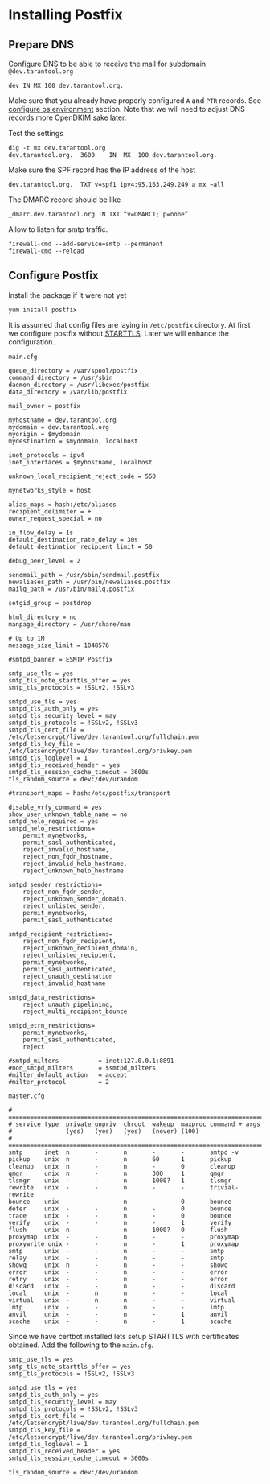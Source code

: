 Installing Postfix
==================

Prepare DNS
-----------
Configure DNS to be able to receive the mail for
subdomain `@dev.tarantool.org`
```
dev IN MX 100 dev.tarantool.org.
```

Make sure that you already have properly configured `A`
and `PTR` records. See [configure os environment](os.md)
section. Note that we will need to adjust DNS records
more OpenDKIM sake later.

Test the settings
```
dig -t mx dev.tarantool.org
dev.tarantool.org.	3600	IN	MX	100 dev.tarantool.org.
```

Make sure the SPF record has the IP address of the host
```
dev.tarantool.org.	TXT	v=spf1 ipv4:95.163.249.249 a mx ~all
```

The DMARC record should be like
```
_dmarc.dev.tarantool.org IN TXT “v=DMARC1; p=none”
```

Allow to listen for smtp traffic.
```
firewall-cmd --add-service=smtp --permanent
firewall-cmd --reload
```

Configure Postfix
-----------------
Install the package if it were not yet
```
yum install postfix
```

It is assumed that config files are laying in `/etc/postfix` directory.
At first we configure postfix without [STARTTLS](https://en.wikipedia.org/wiki/Opportunistic\_TLS).
Later we will enhance the configuration.

`main.cfg`
```
queue_directory = /var/spool/postfix
command_directory = /usr/sbin
daemon_directory = /usr/libexec/postfix
data_directory = /var/lib/postfix

mail_owner = postfix

myhostname = dev.tarantool.org
mydomain = dev.tarantool.org
myorigin = $mydomain
mydestination = $mydomain, localhost

inet_protocols = ipv4
inet_interfaces = $myhostname, localhost

unknown_local_recipient_reject_code = 550

mynetworks_style = host

alias_maps = hash:/etc/aliases
recipient_delimiter = +
owner_request_special = no

in_flow_delay = 1s
default_destination_rate_delay = 30s
default_destination_recipient_limit = 50

debug_peer_level = 2

sendmail_path = /usr/sbin/sendmail.postfix
newaliases_path = /usr/bin/newaliases.postfix
mailq_path = /usr/bin/mailq.postfix

setgid_group = postdrop

html_directory = no
manpage_directory = /usr/share/man

# Up to 1M
message_size_limit = 1048576

#smtpd_banner = ESMTP Postfix

smtp_use_tls = yes
smtp_tls_note_starttls_offer = yes
smtp_tls_protocols = !SSLv2, !SSLv3

smtpd_use_tls = yes
smtpd_tls_auth_only = yes
smtpd_tls_security_level = may
smtpd_tls_protocols = !SSLv2, !SSLv3
smtpd_tls_cert_file = /etc/letsencrypt/live/dev.tarantool.org/fullchain.pem
smtpd_tls_key_file = /etc/letsencrypt/live/dev.tarantool.org/privkey.pem
smtpd_tls_loglevel = 1
smtpd_tls_received_header = yes
smtpd_tls_session_cache_timeout = 3600s
tls_random_source = dev:/dev/urandom

#transport_maps = hash:/etc/postfix/transport

disable_vrfy_command = yes
show_user_unknown_table_name = no
smtpd_helo_required = yes
smtpd_helo_restrictions=
	permit_mynetworks,
	permit_sasl_authenticated,
	reject_invalid_hostname,
	reject_non_fqdn_hostname,
	reject_invalid_helo_hostname,
	reject_unknown_helo_hostname

smtpd_sender_restrictions=
	reject_non_fqdn_sender,
	reject_unknown_sender_domain,
	reject_unlisted_sender,
	permit_mynetworks,
	permit_sasl_authenticated

smtpd_recipient_restrictions=
	reject_non_fqdn_recipient,
	reject_unknown_recipient_domain,
	reject_unlisted_recipient,
	permit_mynetworks,
	permit_sasl_authenticated,
	reject_unauth_destination
	reject_invalid_hostname

smtpd_data_restrictions=
	reject_unauth_pipelining,
	reject_multi_recipient_bounce

smtpd_etrn_restrictions=
	permit_mynetworks,
	permit_sasl_authenticated,
	reject

#smtpd_milters           = inet:127.0.0.1:8891
#non_smtpd_milters       = $smtpd_milters
#milter_default_action   = accept
#milter_protocol         = 2
```

`master.cfg`
```
# ==========================================================================
# service type  private unpriv  chroot  wakeup  maxproc command + args
#               (yes)   (yes)   (yes)   (never) (100)
# ==========================================================================
smtp      inet  n       -       n       -       -       smtpd -v
pickup    unix  n       -       n       60      1       pickup
cleanup   unix  n       -       n       -       0       cleanup
qmgr      unix  n       -       n       300     1       qmgr
tlsmgr    unix  -       -       n       1000?   1       tlsmgr
rewrite   unix  -       -       n       -       -       trivial-rewrite
bounce    unix  -       -       n       -       0       bounce
defer     unix  -       -       n       -       0       bounce
trace     unix  -       -       n       -       0       bounce
verify    unix  -       -       n       -       1       verify
flush     unix  n       -       n       1000?   0       flush
proxymap  unix  -       -       n       -       -       proxymap
proxywrite unix -       -       n       -       1       proxymap
smtp      unix  -       -       n       -       -       smtp
relay     unix  -       -       n       -       -       smtp
showq     unix  n       -       n       -       -       showq
error     unix  -       -       n       -       -       error
retry     unix  -       -       n       -       -       error
discard   unix  -       -       n       -       -       discard
local     unix  -       n       n       -       -       local
virtual   unix  -       n       n       -       -       virtual
lmtp      unix  -       -       n       -       -       lmtp
anvil     unix  -       -       n       -       1       anvil
scache    unix  -       -       n       -       1       scache
```

Since we have certbot installed lets setup STARTTLS with
certificates obtained. Add the following to the `main.cfg`.
```
smtp_use_tls = yes
smtp_tls_note_starttls_offer = yes
smtp_tls_protocols = !SSLv2, !SSLv3

smtpd_use_tls = yes
smtpd_tls_auth_only = yes
smtpd_tls_security_level = may
smtpd_tls_protocols = !SSLv2, !SSLv3
smtpd_tls_cert_file = /etc/letsencrypt/live/dev.tarantool.org/fullchain.pem
smtpd_tls_key_file = /etc/letsencrypt/live/dev.tarantool.org/privkey.pem
smtpd_tls_loglevel = 1
smtpd_tls_received_header = yes
smtpd_tls_session_cache_timeout = 3600s

tls_random_source = dev:/dev/urandom
```
